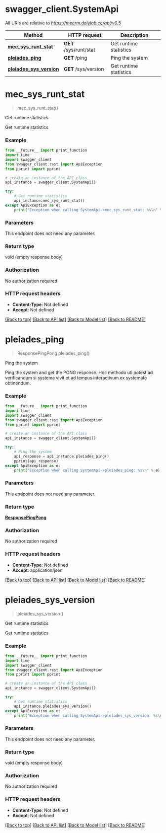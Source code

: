 # swagger_client.SystemApi

All URIs are relative to *https://mecrm.dolylab.cc/api/v0.5*

Method | HTTP request | Description
------------- | ------------- | -------------
[**mec_sys_runt_stat**](SystemApi.md#mec_sys_runt_stat) | **GET** /sys/runt/stat | Get runtime statistics
[**pleiades_ping**](SystemApi.md#pleiades_ping) | **GET** /ping | Ping the system
[**pleiades_sys_version**](SystemApi.md#pleiades_sys_version) | **GET** /sys/version | Get runtime statistics

# **mec_sys_runt_stat**
> mec_sys_runt_stat()

Get runtime statistics

Get runtime statistics

### Example
```python
from __future__ import print_function
import time
import swagger_client
from swagger_client.rest import ApiException
from pprint import pprint

# create an instance of the API class
api_instance = swagger_client.SystemApi()

try:
    # Get runtime statistics
    api_instance.mec_sys_runt_stat()
except ApiException as e:
    print("Exception when calling SystemApi->mec_sys_runt_stat: %s\n" % e)
```

### Parameters
This endpoint does not need any parameter.

### Return type

void (empty response body)

### Authorization

No authorization required

### HTTP request headers

 - **Content-Type**: Not defined
 - **Accept**: Not defined

[[Back to top]](#) [[Back to API list]](../README.md#documentation-for-api-endpoints) [[Back to Model list]](../README.md#documentation-for-models) [[Back to README]](../README.md)

# **pleiades_ping**
> ResponsePingPong pleiades_ping()

Ping the system

Ping the system and get the PONG response.  Hoc methodo uti potest ad verificandum si systema vivit et ad tempus interactivum ex systemate obtinendum.

### Example
```python
from __future__ import print_function
import time
import swagger_client
from swagger_client.rest import ApiException
from pprint import pprint

# create an instance of the API class
api_instance = swagger_client.SystemApi()

try:
    # Ping the system
    api_response = api_instance.pleiades_ping()
    pprint(api_response)
except ApiException as e:
    print("Exception when calling SystemApi->pleiades_ping: %s\n" % e)
```

### Parameters
This endpoint does not need any parameter.

### Return type

[**ResponsePingPong**](ResponsePingPong.md)

### Authorization

No authorization required

### HTTP request headers

 - **Content-Type**: Not defined
 - **Accept**: application/json

[[Back to top]](#) [[Back to API list]](../README.md#documentation-for-api-endpoints) [[Back to Model list]](../README.md#documentation-for-models) [[Back to README]](../README.md)

# **pleiades_sys_version**
> pleiades_sys_version()

Get runtime statistics

Get runtime statistics

### Example
```python
from __future__ import print_function
import time
import swagger_client
from swagger_client.rest import ApiException
from pprint import pprint

# create an instance of the API class
api_instance = swagger_client.SystemApi()

try:
    # Get runtime statistics
    api_instance.pleiades_sys_version()
except ApiException as e:
    print("Exception when calling SystemApi->pleiades_sys_version: %s\n" % e)
```

### Parameters
This endpoint does not need any parameter.

### Return type

void (empty response body)

### Authorization

No authorization required

### HTTP request headers

 - **Content-Type**: Not defined
 - **Accept**: Not defined

[[Back to top]](#) [[Back to API list]](../README.md#documentation-for-api-endpoints) [[Back to Model list]](../README.md#documentation-for-models) [[Back to README]](../README.md)

